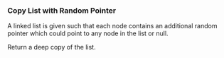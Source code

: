 ### Copy List with Random Pointer

A linked list is given such that each node contains an additional random pointer which could point to any node in the list or null.

Return a deep copy of the list.